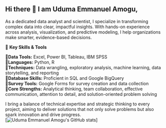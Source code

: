 ## Hi there 👋 I am Uduma Emmanuel Amogu,

As a dedicated data analyst and scientist, I specialize in transforming complex data into clear, impactful insights. With hands-on experience across analysis, visualization, and predictive modeling, I help organizations make smarter, evidence-based decisions.

🔹 **Key Skills & Tools**

🔻**Data Tools:** Excel, Power BI, Tableau, IBM SPSS  
🔻**Languages:** Python, R  
🔻**Techniques:** Data wrangling, exploratory analysis, machine learning, data storytelling, and reporting  
🔻**Database Skills:** Proficient in SQL and Google BigQuery  
🔻**Survey Tools:** Google Forms for survey creation and data collection  
🔻**Core Strengths:** Analytical thinking, team collaboration, effective communication, attention to detail, and solution-oriented problem solving  

I bring a balance of technical expertise and strategic thinking to every project, aiming to deliver solutions that not only solve problems but also spark innovation and drive progress.  
[![Uduma Emmanuel Amogu's GitHub stats](https://github-readme-stats.vercel.app/api?username=UdumaTheAnalyst&count_private=true&show_icons=true&theme=radical&hide_rank=false)]
